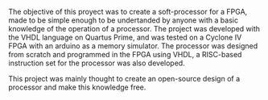 The objective of this proyect was to create a soft-processor for a FPGA, made to be simple enough to be undertanded by
anyone with a basic knowledge of the operation of a processor.
The project was developed with the VHDL language on Quartus Prime, and was tested on a Cyclone IV FPGA with an arduino as a memory simulator.
The processor was designed from scratch and programmed in the FPGA using VHDL, a RISC-based instruction set for the processor was also developed.

This project was mainly thought to create an open-source design of a processor and make this knowledge free. 
